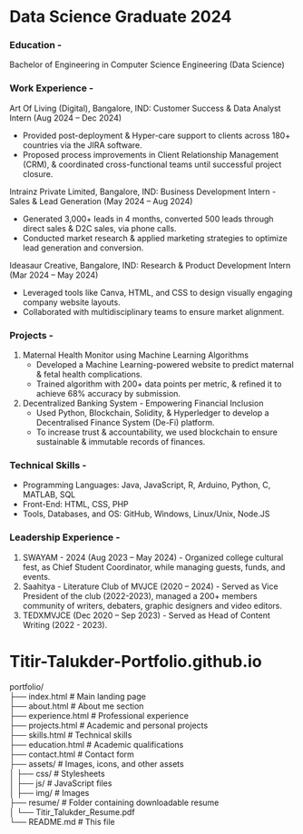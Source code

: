 

# Data Science Graduate 2024

### Education -
Bachelor of Engineering in Computer Science Engineering (Data Science)

### Work Experience -
Art Of Living (Digital), Bangalore, IND: Customer Success & Data Analyst
Intern (Aug 2024 – Dec 2024)
- Provided post-deployment & Hyper-care support to clients across 180+ countries via the JIRA software.
- Proposed process improvements in Client Relationship Management (CRM), & coordinated cross-functional teams until
successful project closure.

Intrainz Private Limited, Bangalore, IND: Business Development Intern - Sales & Lead Generation (May 2024 – Aug 2024)
- Generated 3,000+ leads in 4 months, converted 500 leads through direct sales & D2C sales, via phone calls.
- Conducted market research & applied marketing strategies to optimize lead generation and conversion.
  
Ideasaur Creative, Bangalore, IND: Research & Product Development Intern (Mar 2024 – May 2024)
- Leveraged tools like Canva, HTML, and CSS to design visually engaging company website layouts.
- Collaborated with multidisciplinary teams to ensure market alignment.

### Projects -
1. Maternal Health Monitor using Machine Learning Algorithms
   - Developed a Machine Learning-powered website to predict maternal & fetal health complications.
   - Trained algorithm with 200+ data points per metric, & refined it to achieve 68% accuracy by submission.
2. Decentralized Banking System - Empowering Financial Inclusion
   - Used Python, Blockchain, Solidity, & Hyperledger to develop a Decentralised Finance System (De-Fi) platform.
   - To increase trust & accountability, we used blockchain to ensure sustainable & immutable records of finances.

### Technical Skills -
- Programming Languages: Java, JavaScript, R, Arduino, Python, C, MATLAB, SQL
- Front-End: HTML, CSS, PHP
- Tools, Databases, and OS: GitHub, Windows, Linux/Unix, Node.JS

### Leadership Experience - 
1. SWAYAM - 2024 (Aug 2023 – May 2024) - Organized college cultural fest, as Chief Student Coordinator, while managing guests, funds, and events.
2. Saahitya - Literature Club of MVJCE (2020 – 2024) - Served as Vice President of the club (2022-2023), managed a 200+ members community of writers, debaters, graphic designers and video editors.
3. TEDXMVJCE (Dec 2020 – Sep 2023) - Served as Head of Content Writing (2022 - 2023).

# Titir-Talukder-Portfolio.github.io
portfolio/  
├── index.html        # Main landing page  
├── about.html        # About me section  
├── experience.html   # Professional experience  
├── projects.html     # Academic and personal projects  
├── skills.html       # Technical skills  
├── education.html    # Academic qualifications  
├── contact.html      # Contact form  
├── assets/           # Images, icons, and other assets  
│   ├── css/          # Stylesheets  
│   ├── js/           # JavaScript files  
│   ├── img/          # Images  
├── resume/           # Folder containing downloadable resume  
│   └── Titir_Talukder_Resume.pdf  
└── README.md         # This file  
